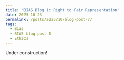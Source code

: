 ```yaml
---
title: 'BIAS Blog 1: Right to Fair Representation'
date: 2025-10-23
permalink: /posts/2025/10/blog-post-7/
tags:
  - Bias
  - BIAS blog post 1
  - Ethics
---
```

Under construction!